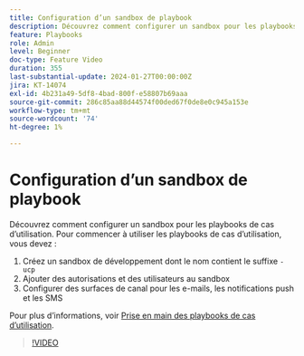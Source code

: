 ```yaml
---
title: Configuration d’un sandbox de playbook
description: Découvrez comment configurer un sandbox pour les playbooks de cas d’utilisation.
feature: Playbooks
role: Admin
level: Beginner
doc-type: Feature Video
duration: 355
last-substantial-update: 2024-01-27T00:00:00Z
jira: KT-14074
exl-id: 4b231a49-5df8-4bad-800f-e58807b69aaa
source-git-commit: 286c85aa88d44574f00ded67f0de8e0c945a153e
workflow-type: tm+mt
source-wordcount: '74'
ht-degree: 1%

---
```


# Configuration d’un sandbox de playbook

Découvrez comment configurer un sandbox pour les playbooks de cas d’utilisation. Pour commencer à utiliser les playbooks de cas d’utilisation, vous devez :

1. Créez un sandbox de développement dont le nom contient le suffixe `-ucp`
1. Ajouter des autorisations et des utilisateurs au sandbox
1. Configurer des surfaces de canal pour les e-mails, les notifications push et les SMS

Pour plus d’informations, voir [Prise en main des playbooks de cas d’utilisation](https://experienceleague.adobe.com/docs/experience-platform/use-case-playbooks/playbooks/get-started.html?lang=fr).

>[!VIDEO](https://video.tv.adobe.com/v/3426987/?learn=on&enablevpops)
